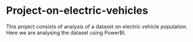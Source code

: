 # Project-on-electric-vehicles
This project consists of analysis of a dataset on electric vehicle population. Here we are analysing the dataset using PowerBI.

